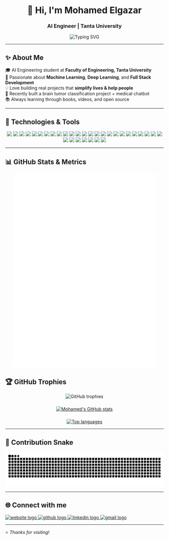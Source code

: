 <h1 align="center">👋 Hi, I'm Mohamed Elgazar</h1>
<h3 align="center">AI Engineer | Tanta University</h3>


<p align="center">
  <img src="https://readme-typing-svg.demolab.com?font=Fira+Code&size=22&pause=1000&center=true&vCenter=true&width=500&lines=AI+Engineer;Machine+Learning+%7C+Deep+Learning+%7C+NLP;Full Stack Development;Intelligent+solutions+for+real+impact;Open‑Source+Contributor;Always+Exploring+%26+Learning+%F0%9F%9A%80" alt="Typing SVG" />
</p>


---

## ✨ About Me
🎓 AI Engineering student at **Faculty of Engineering, Tanta University**  
🤖 Passionate about **Machine Learning**, **Deep Learning**, and **Full Stack Development**  
💡 Love building real projects that **simplify lives & help people**  
🧠 Recently built a brain tumor classification project + medical chatbot  
📚 Always learning through books, videos, and open source

---

## 🚀 Technologies & Tools
<p align="center">
  <img src="https://img.shields.io/badge/Python-3776AB?style=for-the-badge&logo=python&logoColor=white"/>
  <img src="https://img.shields.io/badge/PyTorch-EE4C2C?style=for-the-badge&logo=pytorch&logoColor=white"/>
  <img src="https://img.shields.io/badge/TensorFlow-FF6F00?style=for-the-badge&logo=tensorflow&logoColor=white"/>
  <img src="https://img.shields.io/badge/Scikit--learn-F7931E?style=for-the-badge&logo=scikitlearn&logoColor=white"/>
  <img src="https://img.shields.io/badge/Pandas-150458?style=for-the-badge&logo=pandas&logoColor=white"/>
  <img src="https://img.shields.io/badge/Numpy-013243?style=for-the-badge&logo=numpy&logoColor=white"/>
  <img src="https://img.shields.io/badge/Matplotlib-11557C?style=for-the-badge&logo=matplotlib&logoColor=white"/>
  <img src="https://img.shields.io/badge/Docker-2496ED?style=for-the-badge&logo=docker&logoColor=white"/>
  <img src="https://img.shields.io/badge/FastAPI-009688?style=for-the-badge&logo=fastapi&logoColor=white"/>
  <img src="https://img.shields.io/badge/Flask-000000?style=for-the-badge&logo=flask&logoColor=white"/>
  <img src="https://img.shields.io/badge/Git-F05032?style=for-the-badge&logo=git&logoColor=white"/>
  <img src="https://img.shields.io/badge/GitHub-181717?style=for-the-badge&logo=github&logoColor=white"/>
  <img src="https://img.shields.io/badge/SQL-4479A1?style=for-the-badge&logo=postgresql&logoColor=white"/>
  <img src="https://img.shields.io/badge/MongoDB-47A248?style=for-the-badge&logo=mongodb&logoColor=white"/>
  <img src="https://img.shields.io/badge/MySQL-4479A1?style=for-the-badge&logo=mysql&logoColor=white"/>
  <img src="https://img.shields.io/badge/React-20232A?style=for-the-badge&logo=react&logoColor=61DAFB"/>
  <img src="https://img.shields.io/badge/JavaScript-F7DF1E?style=for-the-badge&logo=javascript&logoColor=black"/>
  <img src="https://img.shields.io/badge/TypeScript-007ACC?style=for-the-badge&logo=typescript&logoColor=white"/>
  <img src="https://img.shields.io/badge/HTML-E34F26?style=for-the-badge&logo=html5&logoColor=white"/>
  <img src="https://img.shields.io/badge/CSS-1572B6?style=for-the-badge&logo=css3&logoColor=white"/>
  <img src="https://img.shields.io/badge/Tailwind-06B6D4?style=for-the-badge&logo=tailwindcss&logoColor=white"/>
  <img src="https://img.shields.io/badge/NodeJS-339933?style=for-the-badge&logo=nodedotjs&logoColor=white"/>
  <img src="https://img.shields.io/badge/Linux-FCC624?style=for-the-badge&logo=linux&logoColor=black"/>
  <img src="https://img.shields.io/badge/VSCode-007ACC?style=for-the-badge&logo=visualstudiocode&logoColor=white"/>
  <img src="https://img.shields.io/badge/AWS-232F3E?style=for-the-badge&logo=amazonaws&logoColor=white"/>
  <img src="https://img.shields.io/badge/Azure-0078D4?style=for-the-badge&logo=microsoftazure&logoColor=white"/>
  <img src="https://img.shields.io/badge/Figma-F24E1E?style=for-the-badge&logo=figma&logoColor=white"/>
  <img src="https://img.shields.io/badge/Canva-00C4CC?style=for-the-badge&logo=canva&logoColor=white"/>
  <img src="https://img.shields.io/badge/Streamlit-FF4B4B?style=for-the-badge&logo=streamlit&logoColor=white"/>
  <img src="https://img.shields.io/badge/Jupyter-F37626?style=for-the-badge&logo=jupyter&logoColor=white"/>
  <img src="https://img.shields.io/badge/Postman-FF6C37?style=for-the-badge&logo=postman&logoColor=white"/>
  <img src="https://img.shields.io/badge/OpenCV-5C3EE8?style=for-the-badge&logo=opencv&logoColor=white"/>
</p>

---

## 📊 GitHub Stats & Metrics
<div align="center">
  <img src="https://raw.githubusercontent.com/mo-elgazar74/mo-elgazar74/main/metrics.svg" alt="Metrics" width="90%"/>
</div>

## 🏆 GitHub Trophies

<p align="center">
  <img src="https://github-profile-trophy.vercel.app/?username=mo-elgazar74&theme=dracula&no-frame=true&margin-w=5" alt="GitHub trophies" />
</p>

###

<div align="center">
  <a href="https://github.com/mo-elgazar74">
    <img height="180em" src="https://github-readme-stats.vercel.app/api?username=mo-elgazar74&show_icons=true&include_all_commits=true&count_private=true&theme=dracula&hide_border=false" alt="Mohamed's GitHub stats" />
  </a>

  ###

  <a href="https://github.com/mo-elgazar74">
    <img height="180em" src="https://github-readme-stats.vercel.app/api/top-langs?username=mo-elgazar74&layout=compact&langs_count=5&theme=dracula&hide_border=false" alt="Top languages" />
  </a>
</div>

---

## 🐍 Contribution Snake
<picture>
  <source media="(prefers-color-scheme: dark)" srcset="https://raw.githubusercontent.com/mo-elgazar74/mo-elgazar74/output/snake-dark.svg" />
  <source media="(prefers-color-scheme: light)" srcset="https://raw.githubusercontent.com/mo-elgazar74/mo-elgazar74/output/snake.svg" />
  <img alt="GitHub Contribution Snake" src="https://raw.githubusercontent.com/mo-elgazar74/mo-elgazar74/output/snake.svg" />
</picture>

---

## 🌐 Connect with me
<p align="left">
  <a href="https://portfolio-website-mauve-rho-85.vercel.app/" target="_blank">
    <img src="https://img.shields.io/static/v1?message=Website&logo=google-chrome&label=&color=0b84fe&logoColor=white&labelColor=&style=for-the-badge" height="35" alt="website logo" />
  </a>
  <a href="https://github.com/mo-elgazar74" target="_blank">
    <img src="https://img.shields.io/static/v1?message=GitHub&logo=github&label=&color=181717&logoColor=white&labelColor=&style=for-the-badge" height="35" alt="github logo" />
  </a>
  <a href="https://www.linkedin.com/in/mohamed-elgazar-17b198264" target="_blank">
    <img src="https://img.shields.io/static/v1?message=LinkedIn&logo=linkedin&label=&color=0077B5&logoColor=white&labelColor=&style=for-the-badge" height="35" alt="linkedin logo" />
  </a>
  <a href="https://mail.google.com/mail/?view=cm&fs=1&to=mohamedelgazar498@gmail.com&su=Hello%20Mohamed!" target="_blank">
    <img src="https://img.shields.io/static/v1?message=Gmail&logo=gmail&label=&color=D14836&logoColor=white&labelColor=&style=for-the-badge" height="35" alt="gmail logo" />
  </a>
</p>

---

⭐ *Thanks for visiting!*

